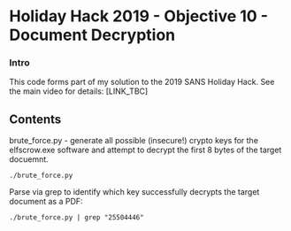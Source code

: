 # Holiday Hack 2019 - Objective 10 - Document Decryption

### Intro
This code forms part of my solution to the 2019 SANS Holiday Hack. See the main video for details: [LINK_TBC]

## Contents
brute_force.py - generate all possible (insecure!) crypto keys for the elfscrow.exe software and attempt to decrypt the first 8 bytes of the target docuemnt.

```
./brute_force.py
```

Parse via grep to identify which key successfully decrypts the target document as a PDF:

```
./brute_force.py | grep "25504446"
```
